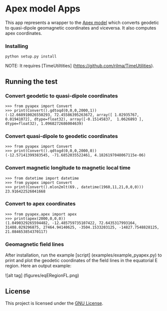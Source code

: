 # Apex model Apps

This app represents a wrapper to the [Apex model](http://onlinelibrary.wiley.com/doi/10.1029/2010JA015326/abstract) which converts geodetic to quasi-dipole geomagnetic coordinates and viceversa. It also computes apex coordinates.

### Installing

```
python setup.py install
```

NOTE: It requires [TimeUtiltities] (https://github.com/rilma/TimeUtilities).

## Running the test

### Convert geodetic to quasi-dipole coordinates

```
>>> from pyapex import Convert
>>> print(Convert().gdtoqd(0,0,0,2000,1))
(-12.668910026550293, 72.45586395263672, array([ 1.02935767,  0.01941072], dtype=float32), array([-0.15145837,  1.0626893 ], dtype=float32), 1.0968272686004639)
```

### Convert quasi-dipole to geodetic coordinates

```
>>> from pyapex import Convert
>>> print(Convert().qdtogd(0,0,0,2000,0))
(-12.57141399383545, -71.6852035522461, 4.1826197048067115e-06)
```

### Convert magnetic longitude to magnetic local time

```
>>> from datetime import datetime
>>> from pyapex import Convert        
>>> print(Convert().mlon2mlt(69., datetime(1960,11,21,0,0,0)))
23.916422526041668
```

### Convert to apex coordinates

```
>>> from pyapex.apex import apex
>>> print(apex(2000,0,0,0))
(1.0490329265594482, -12.485759735107422, 72.6435317993164, 31408.029296875, 27464.94140625, -3504.1533203125, -14827.7548828125, 21.084653854370117)
```

### Geomagnetic field lines
After installation, run the example [script] (examples/example_pyapex.py) to print and plot the geodetic coordinates of the field lines in the equatorial E region. Here an output example:

![alt tag] (figures/eqERegionFL.png)

## License

This project is licensed under the [GNU License](LICENSE).

